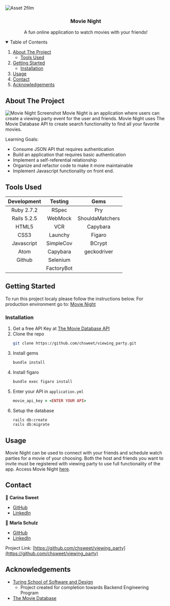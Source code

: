 <!-- PROJECT SHIELDS -->
<!--
*** I'm using markdown "reference style" links for readability.
*** Reference links are enclosed in brackets [ ] instead of parentheses ( ).
*** See the bottom of this document for the declaration of the reference variables
*** for contributors-url, forks-url, etc. This is an optional, concise syntax you may use.
*** https://www.markdownguide.org/basic-syntax/#reference-style-links
-->

<!-- PROJECT LOGO -->
![Asset 2film](https://user-images.githubusercontent.com/42476338/131891086-40a85298-c940-4bfe-9dd4-0494f6960417.png)
<br />
  <h3 align="center">Movie Night</h3>

  <p align="center">
    A fun online application to watch movies with your friends!
  </p>



<!-- TABLE OF CONTENTS -->
<details open="open">
  <summary>Table of Contents</summary>
  <ol>
    <li>
      <a href="#about-the-project">About The Project</a>
      <ul>
        <li><a href="#tools-used">Tools Used</a></li>
      </ul>
    </li>
    <li>
      <a href="#getting-started">Getting Started</a>
      <ul>
        <li><a href="#installation">Installation</a></li>
      </ul>
    </li>
    <li><a href="#usage">Usage</a></li>
    <li><a href="#contact">Contact</a></li>
    <li><a href="#acknowledgements">Acknowledgements</a></li>
  </ol>
</details>



<!-- ABOUT THE PROJECT -->
## About The Project

![Movie Night Screenshot](https://user-images.githubusercontent.com/42476338/131887219-04e4594f-72bc-4fd0-867f-f363b0c97b38.png)
Movie Night is an application where users can create a viewing party event for the user and friends. Movie Night uses The Movie Database API to create search functionality to find all your favorite movies. 


Learning Goals:
* Consume JSON API that requires authentication
* Build an application that requires basic authentication
* Implement a self-referential relationship
* Organize and refactor code to make it more maintainable
* Implement Javascript functionality on front end. 


## Tools Used

| Development | Testing       | Gems            |
|   :----:    |    :----:     |    :----:       |
| Ruby 2.7.2  | RSpec         | Pry             |
| Rails 5.2.5 | WebMock       | ShouldaMatchers |
| HTML5       | VCR           | Capybara        |
| CSS3        | Launchy       | Figaro          |
| Javascript  | SimpleCov     | BCrypt          |
| Atom        | Capybara      | geckodriver     |
| Github      | Selenium      |                 |
|             | FactoryBot    |                 |


<!-- GETTING STARTED -->
## Getting Started

To run this project localy please follow the instructions below. For production environment go to: [Movie Night](https://glacial-ridge-45838.herokuapp.com/)


### Installation

1. Get a free API Key at [The Movie Database API](https://developers.themoviedb.org/3/getting-started/introduction)
2. Clone the repo
   ```sh
   git clone https://github.com/chsweet/viewing_party.git
   ```
3. Install gems
   ```sh
   bundle install
   ```
4. Install figaro
    ```sh
   bundle exec figaro install
   ```
5. Enter your API in `application.yml`
   ```ruby
   movie_api_key = <ENTER YOUR API>
   ```
6. Setup the database
    ```sh
   rails db:create
   rails db:migrate
   ```



<!-- USAGE EXAMPLES -->
## Usage

Movie Night can be used to connect with your friends and schedule watch parties for a movie of your choosing. Both the host and friends you want to invite must be registered with viewing party to use full functionality of the app. Access Movie Night [here](https://glacial-ridge-45838.herokuapp.com/).


<!-- CONTACT -->
## Contact
👤  **Carina Sweet**
- [GitHub](https://github.com/chsweet)
- [LinkedIn](https://www.linkedin.com/in/carina-h-sweet/)

👤  **Marla Schulz**
- [GitHub](https://github.com/marlitas)
- [LinkedIn](https://www.linkedin.com/in/marla-a-schulz/)

Project Link: [https://github.com/chsweet/viewing_party](https://github.com/chsweet/viewing_party)


<!-- ACKNOWLEDGEMENTS -->
## Acknowledgements
* [Turing School of Software and Design](https://turing.edu/)
  - Project created for completion towards Backend Engineering Program
* [The Movie Database](https://www.themoviedb.org/)
